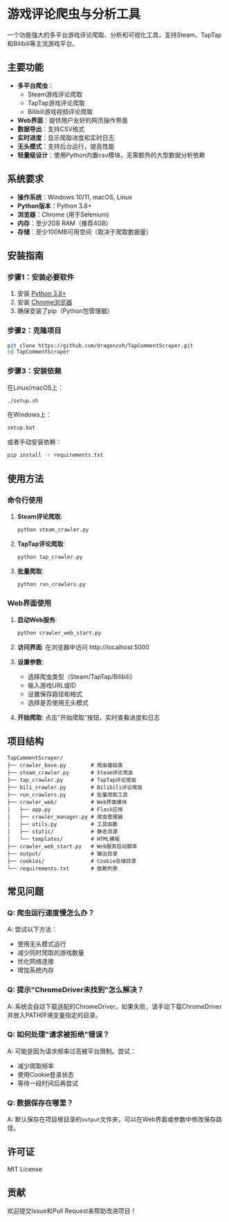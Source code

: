 # 游戏评论爬虫与分析工具

一个功能强大的多平台游戏评论爬取、分析和可视化工具，支持Steam、TapTap和Bilibili等主流游戏平台。

## 主要功能

- **多平台爬虫**：
  - Steam游戏评论爬取
  - TapTap游戏评论爬取
  - Bilibili游戏视频评论爬取
- **Web界面**：提供用户友好的网页操作界面
- **数据导出**：支持CSV格式
- **实时进度**：显示爬取进度和实时日志
- **无头模式**：支持后台运行，提高性能
- **轻量级设计**：使用Python内置csv模块，无需额外的大型数据分析依赖

## 系统要求

- **操作系统**：Windows 10/11, macOS, Linux
- **Python版本**：Python 3.8+
- **浏览器**：Chrome (用于Selenium)
- **内存**：至少2GB RAM（推荐4GB）
- **存储**：至少100MB可用空间（取决于爬取数据量）

## 安装指南

### 步骤1：安装必要软件

1. 安装 [Python 3.8+](https://www.python.org/downloads/)
2. 安装 [Chrome浏览器](https://www.google.com/chrome/)
3. 确保安装了pip（Python包管理器）

### 步骤2：克隆项目

```bash
git clone https://github.com/dragonzxh/TapCommentScraper.git
cd TapCommentScraper
```

### 步骤3：安装依赖

在Linux/macOS上：
```bash
./setup.sh
```

在Windows上：
```bash
setup.bat
```

或者手动安装依赖：
```bash
pip install -r requirements.txt
```

## 使用方法

### 命令行使用

1. **Steam评论爬取**:
   ```bash
   python steam_crawler.py
   ```

2. **TapTap评论爬取**:
   ```bash
   python tap_crawler.py
   ```

3. **批量爬取**:
   ```bash
   python run_crawlers.py
   ```

### Web界面使用

1. **启动Web服务**:
   ```bash
   python crawler_web_start.py
   ```

2. **访问界面**:
   在浏览器中访问 http://localhost:5000

3. **设置参数**:
   - 选择爬虫类型（Steam/TapTap/Bilibili）
   - 输入游戏URL或ID
   - 设置保存路径和格式
   - 选择是否使用无头模式

4. **开始爬取**:
   点击"开始爬取"按钮，实时查看进度和日志

## 项目结构

```
TapCommentScraper/
├── crawler_base.py        # 爬虫基础类
├── steam_crawler.py       # Steam评论爬虫
├── tap_crawler.py         # TapTap评论爬虫
├── bili_crawler.py        # Bilibili评论爬虫
├── run_crawlers.py        # 批量爬取工具
├── crawler_web/           # Web界面模块
│   ├── app.py             # Flask应用
│   ├── crawler_manager.py # 爬虫管理器
│   ├── utils.py           # 工具函数
│   ├── static/            # 静态资源
│   └── templates/         # HTML模板
├── crawler_web_start.py   # Web服务启动脚本
├── output/                # 输出目录
├── cookies/               # Cookie存储目录
└── requirements.txt       # 依赖列表
```

## 常见问题

### Q: 爬虫运行速度慢怎么办？
A: 尝试以下方法：
   - 使用无头模式运行
   - 减少同时爬取的游戏数量
   - 优化网络连接
   - 增加系统内存

### Q: 提示"ChromeDriver未找到"怎么解决？
A: 系统会自动下载适配的ChromeDriver。如果失败，请手动下载ChromeDriver并放入PATH环境变量指定的目录。

### Q: 如何处理"请求被拒绝"错误？
A: 可能是因为请求频率过高被平台限制。尝试：
   - 减少爬取频率
   - 使用Cookie登录状态
   - 等待一段时间后再尝试

### Q: 数据保存在哪里？
A: 默认保存在项目根目录的`output`文件夹，可以在Web界面或参数中修改保存路径。

## 许可证

MIT License

## 贡献

欢迎提交Issue和Pull Request来帮助改进项目！
